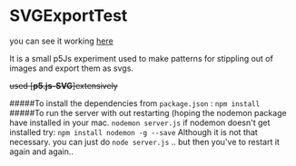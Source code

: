 # SVGExportTest

you can see it working [here](https://dattasaurabh82.github.io/SVGExportTest/)

It is a small p5Js experiment used to make patterns for stippling out of images and export them as svgs. 

~~used [**p5.js-SVG**]extensively~~

#####To install the dependencies from `package.json` :
`
npm install 
`
#####To run the server with out restarting (hoping the nodemon package have installed in your mac. 
`
nodemon server.js
`
if nodemon doesn't get installed try: 
`npm install nodemon -g --save`
Although it is not that necessary. you can just do `node server.js` .. but then you've to restart it again and again.. 





